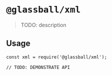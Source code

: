 # `@glassball/xml`

> TODO: description

## Usage

```
const xml = require('@glassball/xml');

// TODO: DEMONSTRATE API
```
